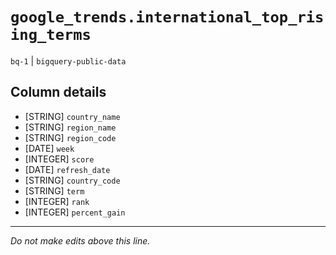 # `google_trends.international_top_rising_terms`
`bq-1` | `bigquery-public-data`

## Column details
* [STRING]    `country_name`
* [STRING]    `region_name`
* [STRING]    `region_code`
* [DATE]      `week`
* [INTEGER]   `score`
* [DATE]      `refresh_date`
* [STRING]    `country_code`
* [STRING]    `term`
* [INTEGER]   `rank`
* [INTEGER]   `percent_gain`

-------------------------------------------------------------------------------
*Do not make edits above this line.*
